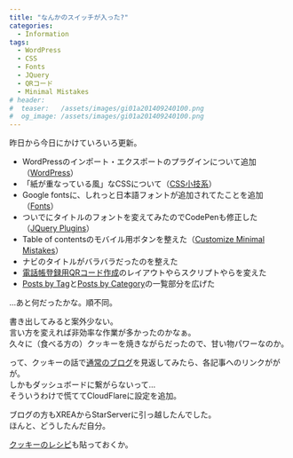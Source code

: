 ```yaml
---
title: "なんかのスイッチが入った?"
categories:
  - Information
tags:
  - WordPress
  - CSS
  - Fonts
  - JQuery
  - QRコード
  - Minimal Mistakes
# header:
#  teaser:   /assets/images/gi01a201409240100.png
#  og_image: /assets/images/gi01a201409240100.png
---
```

昨日から今日にかけていろいろ更新。
+ WordPressのインポート・エクスポートのプラグインについて追加（[WordPress](/sitesystem/wordpress/)）
+ 「紙が重なっている風」なCSSについて（[CSS小技系](/create-pages/css/)）
+ Google fontsに、しれっと日本語フォントが追加されてたことを追加（[Fonts](/create-pages/fonts/)）
+ ついでにタイトルのフォントを変えてみたのでCodePenも修正した（[JQuery Plugins](/create-pages/javascript/)）
+ Table of contentsのモバイル用ボタンを整えた（[Customize Minimal Mistakes](/githubpages/minimal-mistakes/)）
+ ナビのタイトルがバラバラだったのを整えた
+ [電話帳登録用QRコード作成](/widget/qr-code-entry.html)のレイアウトやらスクリプトやらを変えた
+ [Posts by Tag](/tags/)と[Posts by Category](/categories/)の一覧部分を広げた

…あと何だったかな。順不同。

書き出してみると案外少ない。  
言い方を変えれば非効率な作業が多かったのかなぁ。  
久々に（食べる方の）クッキーを焼きながらだったので、甘い物パワーなのか。

って、クッキーの話で[通常のブログ](https://blog.treetop.to/)を見返してみたら、各記事へのリンクががが。  
しかもダッシュボードに繋がらないって…  
そういうわけで慌ててCloudFlareに設定を追加。

ブログの方もXREAからStarServerに引っ越したんでした。  
ほんと、どうしたんだ自分。

[クッキーのレシピ](https://blog.treetop.to/2018/11/13/222345/)も貼っておくか。